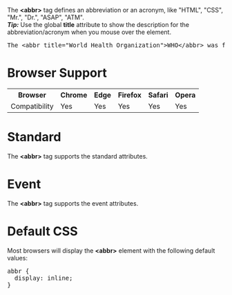 The <b>&lt;abbr&gt;</b> tag defines an abbreviation or an acronym, like "HTML", "CSS", "Mr.", "Dr.", "ASAP", "ATM".
<br>
<b><i>Tip:</i></b> Use the global <b>title</b> attribute to show the description for the abbreviation/acronym when you mouse over the element.
<pre>The &lt;abbr title="World Health Organization"&gt;WHO&lt;/abbr&gt; was founded in 1948.</pre>
<h1>Browser Support</h1>
<table class="ws-table-all notranslate">
  <tr>
    <th>Browser</th>
    <th>Chrome</th>
    <th>Edge</th>
    <th>Firefox</th>
    <th>Safari</th>
    <th>Opera</th>
  </tr>
  <tr>
    <td>Compatibility</td>
    <td>Yes</td>
    <td>Yes</td>
    <td>Yes</td>
    <td>Yes</td>
    <td>Yes</td>
  </tr>
</table>
<h1>Standard</h1>
The <b>&lt;abbr&gt;</b> tag supports the standard attributes.
<h1>Event</h1>
The <b>&lt;abbr&gt;</b> tag supports the event attributes.
<h1>Default CSS</h1>
Most browsers will display the <b>&lt;abbr&gt;</b> element with the following default values:
<pre>
abbr {
  display: inline;
}
</pre>
